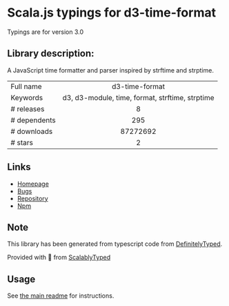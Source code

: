 
# Scala.js typings for d3-time-format

Typings are for version 3.0

## Library description:
A JavaScript time formatter and parser inspired by strftime and strptime.

|                    |                 |
| ------------------ | :-------------: |
| Full name          | d3-time-format |
| Keywords           | d3, d3-module, time, format, strftime, strptime |
| # releases         | 8 |
| # dependents       | 295 |
| # downloads        | 87272692 |
| # stars            | 2 |

## Links
- [Homepage](https://d3js.org/d3-time-format/)
- [Bugs](https://github.com/d3/d3-time-format/issues)
- [Repository](https://github.com/d3/d3-time-format)
- [Npm](https://www.npmjs.com/package/d3-time-format)
    


## Note
This library has been generated from typescript code from [DefinitelyTyped](https://definitelytyped.org).

Provided with :purple_heart: from [ScalablyTyped](https://github.com/oyvindberg/ScalablyTyped)

## Usage
See [the main readme](../../readme.md) for instructions.



